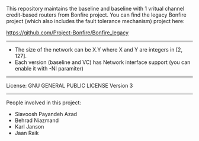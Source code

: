 This repository maintains the baseline and baseline with 1 vritual channel credit-based routers from Bonfire project. You can find the legacy Bonfire project (which also includes the fault tolerance mechanism) project here:

https://github.com/Project-Bonfire/Bonfire_legacy

----------
- The size of the network can be X.Y where X and Y are integers in [2, 127].
- Each version (baseline and VC) has Network interface support (you can enable it with -NI paramiter)
----------

License:  	GNU GENERAL PUBLIC LICENSE Version 3

----------
People involved in this project:
- Siavoosh Payandeh Azad
- Behrad Niazmand
- Karl Janson
- Jaan Raik
